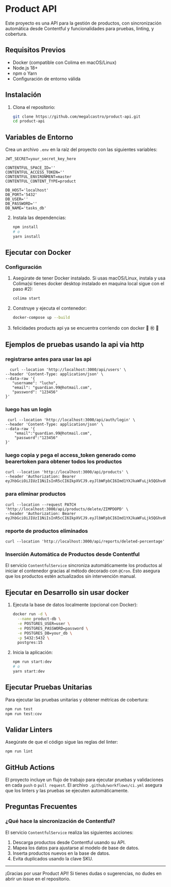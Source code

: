 # Product API

Este proyecto es una API para la gestión de productos, con sincronización automática desde Contentful y funcionalidades para pruebas, linting, y cobertura.

## Requisitos Previos

- Docker (compatible con Colima en macOS/Linux)
- Node.js 18+
- npm o Yarn
- Configuración de entorno válida


## Instalación

1. Clona el repositorio:

   ```bash
   git clone https://github.com/megalcastro/product-api.git
   cd product-api
   ```

## Variables de Entorno

Crea un archivo `.env` en la raíz del proyecto con las siguientes variables:

```env
JWT_SECRET=your_secret_key_here

CONTENTFUL_SPACE_ID=''
CONTENTFUL_ACCESS_TOKEN=''
CONTENTFUL_ENVIRONMENT=master
CONTENTFUL_CONTENT_TYPE=product

DB_HOST='localhost'
DB_PORT='5432'
DB_USER=''
DB_PASSWORD=''
DB_NAME='tasks_db'
```

2. Instala las dependencias:

   ```bash
   npm install
   # o
   yarn install
   ```

## Ejecutar con Docker

### Configuración

1. Asegúrate de tener Docker instalado. Si usas macOS/Linux, instala y usa Colima(si tienes docker desktop instalado en maquina local sigue con el paso #2):

   ```bash
   colima start
   ```

2. Construye y ejecuta el contenedor:

   ```bash
   docker-compose up --build
   ```

3. felicidades products api ya se encuentra corriendo con docker 🎊  ㊗️  🥳

## Ejemplos de pruebas usando la api via http

 ### registrarse antes para usar las api 
 ```
   curl --location 'http://localhost:3000/api/users' \
--header 'Content-Type: application/json' \
--data-raw '{
    "username": "lucho",
    "email": "guardian.99@hotmail.com",
    "password": "123456"
}'
```
### luego has un login 
```
 curl --location 'http://localhost:3000/api/auth/login' \
--header 'Content-Type: application/json' \
--data-raw '{
    "email":"guardian.99@hotmail.com",
    "password":"123456"
}'
```

### luego copia y pega el access_token generado como bearertoken para obtener todos los productos

```
curl --location 'http://localhost:3000/api/products' \
--header 'Authorization: Bearer eyJhbGciOiJIUzI1NiIsInR5cCI6IkpXVCJ9.eyJlbWFpbCI6Imd1YXJkaWFuLjk5QGhvdG1haWwuY29tIiwic3ViIjoxLCJpYXQiOjE3MzcyMTM4MDcsImV4cCI6MTczNzIxNzQwN30.EByyfn9VQF2cT_zq3dX8kwFiXKELV82HGnhI24qeBZc'
```

### para eliminar productos

```
curl --location --request PATCH 'http://localhost:3000/api/products/delete/ZIMPDOPD' \
--header 'Authorization: Bearer eyJhbGciOiJIUzI1NiIsInR5cCI6IkpXVCJ9.eyJlbWFpbCI6Imd1YXJkaWFuLjk5QGhvdG1haWwuY29tIiwic3ViIjoxLCJpYXQiOjE3MzcyMTM4MDcsImV4cCI6MTczNzIxNzQwN30.EByyfn9VQF2cT_zq3dX8kwFiXKELV82HGnhI24qeBZc'
```

### reporte de productos eliminados

```
curl --location 'http://localhost:3000/api/reports/deleted-percentage'
```



### Inserción Automática de Productos desde Contentful

El servicio `ContentfulService` sincroniza automáticamente los productos al iniciar el contenedor gracias al método decorado con `@Cron`. Esto asegura que los productos estén actualizados sin intervención manual.

## Ejecutar en Desarrollo sin usar docker

1. Ejecuta la base de datos localmente (opcional con Docker):

   ```bash
   docker run -d \
     --name product-db \
     -e POSTGRES_USER=user \
     -e POSTGRES_PASSWORD=password \
     -e POSTGRES_DB=your_db \
     -p 5432:5432 \
     postgres:15
   ```

2. Inicia la aplicación:

   ```bash
   npm run start:dev
   # o
   yarn start:dev
   ```

## Ejecutar Pruebas Unitarias

Para ejecutar las pruebas unitarias y obtener métricas de cobertura:

```bash
npm run test
npm run test:cov
```

## Validar Linters

Asegúrate de que el código sigue las reglas del linter:

```bash
npm run lint
```

## GitHub Actions

El proyecto incluye un flujo de trabajo para ejecutar pruebas y validaciones en cada `push` o `pull request`. El archivo `.github/workflows/ci.yml` asegura que los linters y las pruebas se ejecuten automáticamente.


## Preguntas Frecuentes

### ¿Qué hace la sincronización de Contentful?

El servicio `ContentfulService` realiza las siguientes acciones:

1. Descarga productos desde Contentful usando su API.
2. Mapea los datos para ajustarse al modelo de base de datos.
3. Inserta productos nuevos en la base de datos.
4. Evita duplicados usando la clave SKU.
   
---

¡Gracias por usar Product API! Si tienes dudas o sugerencias, no dudes en abrir un issue en el repositorio.

